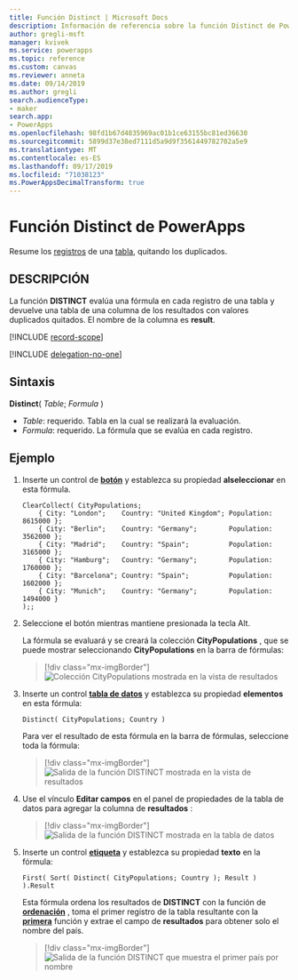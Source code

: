 ```yaml
---
title: Función Distinct | Microsoft Docs
description: Información de referencia sobre la función Distinct de PowerApps, incluidos ejemplos y sintaxis
author: gregli-msft
manager: kvivek
ms.service: powerapps
ms.topic: reference
ms.custom: canvas
ms.reviewer: anneta
ms.date: 09/14/2019
ms.author: gregli
search.audienceType:
- maker
search.app:
- PowerApps
ms.openlocfilehash: 98fd1b67d4835969ac01b1ce63155bc81ed36630
ms.sourcegitcommit: 5899d37e38ed7111d5a9d9f3561449782702a5e9
ms.translationtype: MT
ms.contentlocale: es-ES
ms.lasthandoff: 09/17/2019
ms.locfileid: "71038123"
ms.PowerAppsDecimalTransform: true
---
```

# <a name="distinct-function-in-powerapps"></a>Función Distinct de PowerApps
Resume los [registros](../working-with-tables.md#records) de una [tabla](../working-with-tables.md), quitando los duplicados.

## <a name="description"></a>DESCRIPCIÓN
La función **DISTINCT** evalúa una fórmula en cada registro de una tabla y devuelve una tabla de una columna de los resultados con valores duplicados quitados.  El nombre de la columna es **result**.  

[!INCLUDE [record-scope](../../../includes/record-scope.md)]

[!INCLUDE [delegation-no-one](../../../includes/delegation-no-one.md)]

## <a name="syntax"></a>Sintaxis
**Distinct**( *Table*; *Formula* )

* *Table*: requerido.  Tabla en la cual se realizará la evaluación.
* *Formula*: requerido.  La fórmula que se evalúa en cada registro.

## <a name="example"></a>Ejemplo

1. Inserte un control de [**botón**](../controls/control-button.md) y establezca su propiedad **alseleccionar** en esta fórmula.

    ```powerapps-comma
    ClearCollect( CityPopulations;
        { City: "London";    Country: "United Kingdom"; Population: 8615000 };
        { City: "Berlin";    Country: "Germany";        Population: 3562000 };
        { City: "Madrid";    Country: "Spain";          Population: 3165000 };
        { City: "Hamburg";   Country: "Germany";        Population: 1760000 };
        { City: "Barcelona"; Country: "Spain";          Population: 1602000 };
        { City: "Munich";    Country: "Germany";        Population: 1494000 }
    );;
    ```

1. Seleccione el botón mientras mantiene presionada la tecla Alt.

    La fórmula se evaluará y se creará la colección **CityPopulations** , que se puede mostrar seleccionando **CityPopulations** en la barra de fórmulas:

    > [!div class="mx-imgBorder"]
    > ![Colección CityPopulations mostrada en la vista de resultados](media/function-distinct/citypopulations-create.png)

1. Inserte un control [**tabla de datos**](../controls/control-data-table.md) y establezca su propiedad **elementos** en esta fórmula:

    ```powerapps-comma
    Distinct( CityPopulations; Country )
    ```

    Para ver el resultado de esta fórmula en la barra de fórmulas, seleccione toda la fórmula:

    > [!div class="mx-imgBorder"]
    > ![Salida de la función DISTINCT mostrada en la vista de resultados](media/function-distinct/citypopulations-distinct.png)

1. Use el vínculo **Editar campos** en el panel de propiedades de la tabla de datos para agregar la columna de **resultados** :

    > [!div class="mx-imgBorder"]
    > ![Salida de la función DISTINCT mostrada en la tabla de datos](media/function-distinct/citypopulations-datatable.png)

1. Inserte un control [**etiqueta**](../controls/control-text-box.md) y establezca su propiedad **texto** en la fórmula:

    ```powerapps-comma
    First( Sort( Distinct( CityPopulations; Country ); Result ) ).Result
    ```

    Esta fórmula ordena los resultados de **DISTINCT** con la función de [**ordenación**](function-sort.md) , toma el primer registro de la tabla resultante con la [**primera**](function-first-last.md) función y extrae el campo de **resultados** para obtener solo el nombre del país.

    > [!div class="mx-imgBorder"]
    > ![Salida de la función DISTINCT que muestra el primer país por nombre](media/function-distinct/citypopulations-first.png)

     
